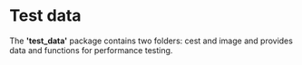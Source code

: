 # Test data

The **'test_data'** package contains two folders: cest and image and provides data and functions for performance testing.
